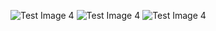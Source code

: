 ![Test Image 4](https://github.com/Brook4846/CS473/blob/master/Walmart/app/src/main/res/drawable/screenshot.jpg)
![Test Image 4](https://github.com/Brook4846/CS473/blob/master/Walmart/app/src/main/res/drawable/screenshot1.jpg)
![Test Image 4](https://github.com/Brook4846/CS473/blob/master/Walmart/app/src/main/res/drawable/screenshot2.jpg)
